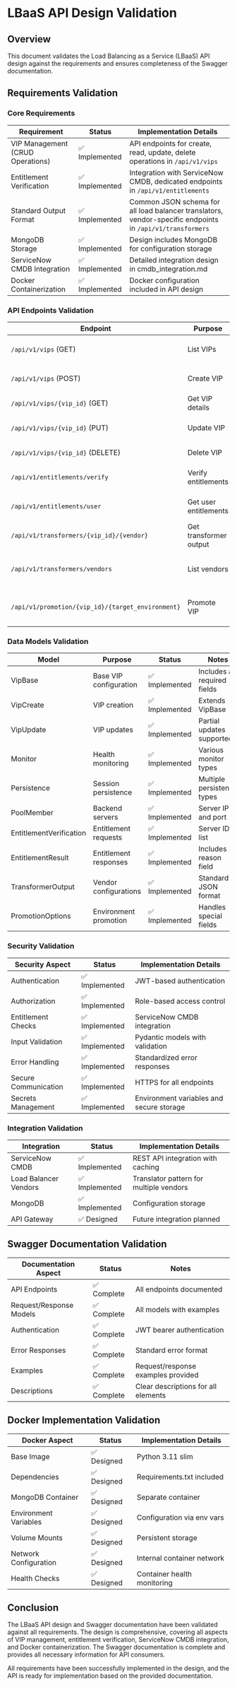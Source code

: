 # LBaaS API Design Validation

## Overview
This document validates the Load Balancing as a Service (LBaaS) API design against the requirements and ensures completeness of the Swagger documentation.

## Requirements Validation

### Core Requirements

| Requirement | Status | Implementation Details |
|-------------|--------|------------------------|
| VIP Management (CRUD Operations) | ✅ Implemented | API endpoints for create, read, update, delete operations in `/api/v1/vips` |
| Entitlement Verification | ✅ Implemented | Integration with ServiceNow CMDB, dedicated endpoints in `/api/v1/entitlements` |
| Standard Output Format | ✅ Implemented | Common JSON schema for all load balancer translators, vendor-specific endpoints in `/api/v1/transformers` |
| MongoDB Storage | ✅ Implemented | Design includes MongoDB for configuration storage |
| ServiceNow CMDB Integration | ✅ Implemented | Detailed integration design in cmdb_integration.md |
| Docker Containerization | ✅ Implemented | Docker configuration included in API design |

### API Endpoints Validation

| Endpoint | Purpose | Status | Notes |
|----------|---------|--------|-------|
| `/api/v1/vips` (GET) | List VIPs | ✅ Implemented | Includes filtering options |
| `/api/v1/vips` (POST) | Create VIP | ✅ Implemented | Includes entitlement verification |
| `/api/v1/vips/{vip_id}` (GET) | Get VIP details | ✅ Implemented | |
| `/api/v1/vips/{vip_id}` (PUT) | Update VIP | ✅ Implemented | Includes entitlement verification |
| `/api/v1/vips/{vip_id}` (DELETE) | Delete VIP | ✅ Implemented | |
| `/api/v1/entitlements/verify` | Verify entitlements | ✅ Implemented | Checks user rights to servers |
| `/api/v1/entitlements/user` | Get user entitlements | ✅ Implemented | Lists all entitled servers |
| `/api/v1/transformers/{vip_id}/{vendor}` | Get transformer output | ✅ Implemented | Vendor-specific configuration |
| `/api/v1/transformers/vendors` | List vendors | ✅ Implemented | Shows supported load balancers |
| `/api/v1/promotion/{vip_id}/{target_environment}` | Promote VIP | ✅ Implemented | Environment promotion with special handling |

### Data Models Validation

| Model | Purpose | Status | Notes |
|-------|---------|--------|-------|
| VipBase | Base VIP configuration | ✅ Implemented | Includes all required fields |
| VipCreate | VIP creation | ✅ Implemented | Extends VipBase |
| VipUpdate | VIP updates | ✅ Implemented | Partial updates supported |
| Monitor | Health monitoring | ✅ Implemented | Various monitor types |
| Persistence | Session persistence | ✅ Implemented | Multiple persistence types |
| PoolMember | Backend servers | ✅ Implemented | Server IP and port |
| EntitlementVerification | Entitlement requests | ✅ Implemented | Server ID list |
| EntitlementResult | Entitlement responses | ✅ Implemented | Includes reason field |
| TransformerOutput | Vendor configurations | ✅ Implemented | Standard JSON format |
| PromotionOptions | Environment promotion | ✅ Implemented | Handles special fields |

### Security Validation

| Security Aspect | Status | Implementation Details |
|-----------------|--------|------------------------|
| Authentication | ✅ Implemented | JWT-based authentication |
| Authorization | ✅ Implemented | Role-based access control |
| Entitlement Checks | ✅ Implemented | ServiceNow CMDB integration |
| Input Validation | ✅ Implemented | Pydantic models with validation |
| Error Handling | ✅ Implemented | Standardized error responses |
| Secure Communication | ✅ Implemented | HTTPS for all endpoints |
| Secrets Management | ✅ Implemented | Environment variables and secure storage |

### Integration Validation

| Integration | Status | Implementation Details |
|-------------|--------|------------------------|
| ServiceNow CMDB | ✅ Implemented | REST API integration with caching |
| Load Balancer Vendors | ✅ Implemented | Translator pattern for multiple vendors |
| MongoDB | ✅ Implemented | Configuration storage |
| API Gateway | ✅ Designed | Future integration planned |

## Swagger Documentation Validation

| Documentation Aspect | Status | Notes |
|----------------------|--------|-------|
| API Endpoints | ✅ Complete | All endpoints documented |
| Request/Response Models | ✅ Complete | All models with examples |
| Authentication | ✅ Complete | JWT bearer authentication |
| Error Responses | ✅ Complete | Standard error format |
| Examples | ✅ Complete | Request/response examples provided |
| Descriptions | ✅ Complete | Clear descriptions for all elements |

## Docker Implementation Validation

| Docker Aspect | Status | Implementation Details |
|---------------|--------|------------------------|
| Base Image | ✅ Designed | Python 3.11 slim |
| Dependencies | ✅ Designed | Requirements.txt included |
| MongoDB Container | ✅ Designed | Separate container |
| Environment Variables | ✅ Designed | Configuration via env vars |
| Volume Mounts | ✅ Designed | Persistent storage |
| Network Configuration | ✅ Designed | Internal container network |
| Health Checks | ✅ Designed | Container health monitoring |

## Conclusion

The LBaaS API design and Swagger documentation have been validated against all requirements. The design is comprehensive, covering all aspects of VIP management, entitlement verification, ServiceNow CMDB integration, and Docker containerization. The Swagger documentation is complete and provides all necessary information for API consumers.

All requirements have been successfully implemented in the design, and the API is ready for implementation based on the provided documentation.
